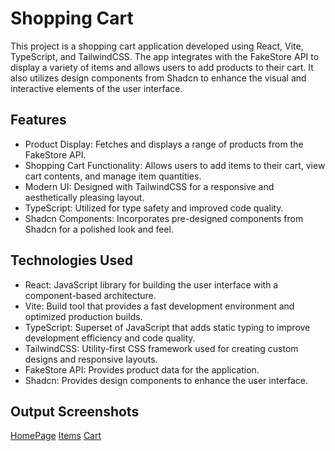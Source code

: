 
# Shopping Cart
This project is a shopping cart application developed using React, Vite, TypeScript, and TailwindCSS. The app integrates with the FakeStore API to display a variety of items and allows users to add products to their cart. It also utilizes design components from Shadcn to enhance the visual and interactive elements of the user interface.

## Features
* Product Display: Fetches and displays a range of products from the FakeStore API.
* Shopping Cart Functionality: Allows users to add items to their cart, view cart contents, and manage item quantities.
* Modern UI: Designed with TailwindCSS for a responsive and aesthetically pleasing layout.
* TypeScript: Utilized for type safety and improved code quality.
* Shadcn Components: Incorporates pre-designed components from Shadcn for a polished look and feel.
## Technologies Used
* React: JavaScript library for building the user interface with a component-based architecture.
* Vite: Build tool that provides a fast development environment and optimized production builds.
* TypeScript: Superset of JavaScript that adds static typing to improve development efficiency and code quality.
* TailwindCSS: Utility-first CSS framework used for creating custom designs and responsive layouts.
* FakeStore API: Provides product data for the application.
* Shadcn: Provides design components to enhance the user interface.
## Output Screenshots
[HomePage](./src/assets/home.png)
[Items](./src/assets/see%20more.png)
[Cart](./src/assets/cart%20items.png)